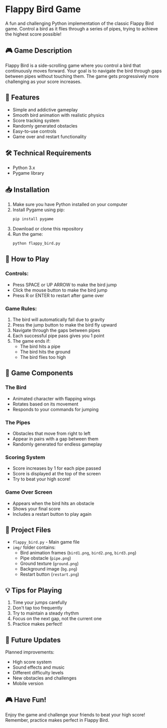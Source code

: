 # Flappy Bird Game

A fun and challenging Python implementation of the classic Flappy Bird game. Control a bird as it flies through a series of pipes, trying to achieve the highest score possible!

## 🎮 Game Description

Flappy Bird is a side-scrolling game where you control a bird that continuously moves forward. Your goal is to navigate the bird through gaps between pipes without touching them. The game gets progressively more challenging as your score increases.

## 🚀 Features

- Simple and addictive gameplay
- Smooth bird animation with realistic physics
- Score tracking system
- Randomly generated obstacles
- Easy-to-use controls
- Game over and restart functionality

## 🛠️ Technical Requirements

- Python 3.x
- Pygame library

## 📥 Installation

1. Make sure you have Python installed on your computer
2. Install Pygame using pip:
   ```bash
   pip install pygame
   ```
3. Download or clone this repository
4. Run the game:
   ```bash
   python flappy_bird.py
   ```

## 🎯 How to Play

### Controls:
- Press SPACE or UP ARROW to make the bird jump
- Click the mouse button to make the bird jump
- Press R or ENTER to restart after game over

### Game Rules:
1. The bird will automatically fall due to gravity
2. Press the jump button to make the bird fly upward
3. Navigate through the gaps between pipes
4. Each successful pipe pass gives you 1 point
5. The game ends if:
   - The bird hits a pipe
   - The bird hits the ground
   - The bird flies too high

## 🎨 Game Components

### The Bird
- Animated character with flapping wings
- Rotates based on its movement
- Responds to your commands for jumping

### The Pipes
- Obstacles that move from right to left
- Appear in pairs with a gap between them
- Randomly generated for endless gameplay

### Scoring System
- Score increases by 1 for each pipe passed
- Score is displayed at the top of the screen
- Try to beat your high score!

### Game Over Screen
- Appears when the bird hits an obstacle
- Shows your final score
- Includes a restart button to play again

## 📁 Project Files

- `flappy_bird.py` - Main game file
- `img/` folder contains:
  - Bird animation frames (`bird1.png`, `bird2.png`, `bird3.png`)
  - Pipe obstacle (`pipe.png`)
  - Ground texture (`ground.png`)
  - Background image (`bg.png`)
  - Restart button (`restart.png`)

## 💡 Tips for Playing

1. Time your jumps carefully
2. Don't tap too frequently
3. Try to maintain a steady rhythm
4. Focus on the next gap, not the current one
5. Practice makes perfect!

## 🔮 Future Updates

Planned improvements:
- High score system
- Sound effects and music
- Different difficulty levels
- New obstacles and challenges
- Mobile version

## 🎮 Have Fun!

Enjoy the game and challenge your friends to beat your high score! Remember, practice makes perfect in Flappy Bird.
